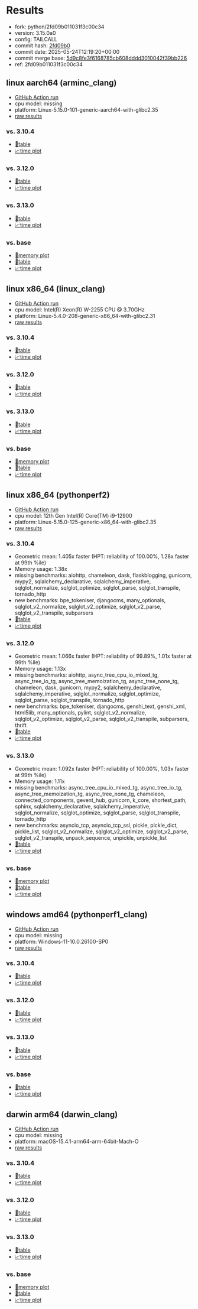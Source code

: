 # Results

- fork: python/2fd09b011031f3c00c34
- version: 3.15.0a0
- config: TAILCALL
- commit hash: [2fd09b0](https://github.com/python/cpython/commit/2fd09b0)
- commit date: 2025-05-24T12:19:20+00:00
- commit merge base: [5d9c8fe3f6168785cb608dddd3010042f39bb226](https://github.com/python/cpython/commit/5d9c8fe3f6168785cb608dddd3010042f39bb226)
- ref: 2fd09b011031f3c00c34

## linux aarch64 (arminc_clang)

- [GitHub Action run](https://github.com/faster-cpython/benchmarking/actions/runs/15232174341)
- cpu model: missing
- platform: Linux-5.15.0-101-generic-aarch64-with-glibc2.35
- [raw results](bm-20250524-arminc_clang-aarch64-python-2fd09b011031f3c00c34-3.15.0a0-2fd09b0.json)

### vs. 3.10.4

- [📄table](bm-20250524-arminc_clang-aarch64-python-2fd09b011031f3c00c34-3.15.0a0-2fd09b0-vs-3.10.4.md)
- [📈time plot](bm-20250524-arminc_clang-aarch64-python-2fd09b011031f3c00c34-3.15.0a0-2fd09b0-vs-3.10.4.svg)

### vs. 3.12.0

- [📄table](bm-20250524-arminc_clang-aarch64-python-2fd09b011031f3c00c34-3.15.0a0-2fd09b0-vs-3.12.0.md)
- [📈time plot](bm-20250524-arminc_clang-aarch64-python-2fd09b011031f3c00c34-3.15.0a0-2fd09b0-vs-3.12.0.svg)

### vs. 3.13.0

- [📄table](bm-20250524-arminc_clang-aarch64-python-2fd09b011031f3c00c34-3.15.0a0-2fd09b0-vs-3.13.0.md)
- [📈time plot](bm-20250524-arminc_clang-aarch64-python-2fd09b011031f3c00c34-3.15.0a0-2fd09b0-vs-3.13.0.svg)

### vs. base

- [🧠memory plot](bm-20250524-arminc_clang-aarch64-python-2fd09b011031f3c00c34-3.15.0a0-2fd09b0-vs-base-mem.svg)
- [📄table](bm-20250524-arminc_clang-aarch64-python-2fd09b011031f3c00c34-3.15.0a0-2fd09b0-vs-base.md)
- [📈time plot](bm-20250524-arminc_clang-aarch64-python-2fd09b011031f3c00c34-3.15.0a0-2fd09b0-vs-base.svg)

## linux x86_64 (linux_clang)

- [GitHub Action run](https://github.com/faster-cpython/benchmarking/actions/runs/15232174341)
- cpu model: Intel(R) Xeon(R) W-2255 CPU @ 3.70GHz
- platform: Linux-5.4.0-208-generic-x86_64-with-glibc2.31
- [raw results](bm-20250524-linux_clang-x86_64-python-2fd09b011031f3c00c34-3.15.0a0-2fd09b0.json)

### vs. 3.10.4

- [📄table](bm-20250524-linux_clang-x86_64-python-2fd09b011031f3c00c34-3.15.0a0-2fd09b0-vs-3.10.4.md)
- [📈time plot](bm-20250524-linux_clang-x86_64-python-2fd09b011031f3c00c34-3.15.0a0-2fd09b0-vs-3.10.4.svg)

### vs. 3.12.0

- [📄table](bm-20250524-linux_clang-x86_64-python-2fd09b011031f3c00c34-3.15.0a0-2fd09b0-vs-3.12.0.md)
- [📈time plot](bm-20250524-linux_clang-x86_64-python-2fd09b011031f3c00c34-3.15.0a0-2fd09b0-vs-3.12.0.svg)

### vs. 3.13.0

- [📄table](bm-20250524-linux_clang-x86_64-python-2fd09b011031f3c00c34-3.15.0a0-2fd09b0-vs-3.13.0.md)
- [📈time plot](bm-20250524-linux_clang-x86_64-python-2fd09b011031f3c00c34-3.15.0a0-2fd09b0-vs-3.13.0.svg)

### vs. base

- [🧠memory plot](bm-20250524-linux_clang-x86_64-python-2fd09b011031f3c00c34-3.15.0a0-2fd09b0-vs-base-mem.svg)
- [📄table](bm-20250524-linux_clang-x86_64-python-2fd09b011031f3c00c34-3.15.0a0-2fd09b0-vs-base.md)
- [📈time plot](bm-20250524-linux_clang-x86_64-python-2fd09b011031f3c00c34-3.15.0a0-2fd09b0-vs-base.svg)

## linux x86_64 (pythonperf2)

- [GitHub Action run](https://github.com/faster-cpython/benchmarking/actions/runs/15232174341)
- cpu model: 12th Gen Intel(R) Core(TM) i9-12900
- platform: Linux-5.15.0-125-generic-x86_64-with-glibc2.35
- [raw results](bm-20250524-pythonperf2-x86_64-python-2fd09b011031f3c00c34-3.15.0a0-2fd09b0.json)

### vs. 3.10.4

- Geometric mean: 1.405x faster (HPT: reliability of 100.00%, 1.28x faster at 99th %ile)
- Memory usage: 1.38x
- missing benchmarks: aiohttp, chameleon, dask, flaskblogging, gunicorn, mypy2, sqlalchemy_declarative, sqlalchemy_imperative, sqlglot_normalize, sqlglot_optimize, sqlglot_parse, sqlglot_transpile, tornado_http
- new benchmarks: bpe_tokeniser, djangocms, many_optionals, sqlglot_v2_normalize, sqlglot_v2_optimize, sqlglot_v2_parse, sqlglot_v2_transpile, subparsers
- [📄table](bm-20250524-pythonperf2-x86_64-python-2fd09b011031f3c00c34-3.15.0a0-2fd09b0-vs-3.10.4.md)
- [📈time plot](bm-20250524-pythonperf2-x86_64-python-2fd09b011031f3c00c34-3.15.0a0-2fd09b0-vs-3.10.4.svg)

### vs. 3.12.0

- Geometric mean: 1.066x faster (HPT: reliability of 99.89%, 1.01x faster at 99th %ile)
- Memory usage: 1.13x
- missing benchmarks: aiohttp, async_tree_cpu_io_mixed_tg, async_tree_io_tg, async_tree_memoization_tg, async_tree_none_tg, chameleon, dask, gunicorn, mypy2, sqlalchemy_declarative, sqlalchemy_imperative, sqlglot_normalize, sqlglot_optimize, sqlglot_parse, sqlglot_transpile, tornado_http
- new benchmarks: bpe_tokeniser, djangocms, genshi_text, genshi_xml, html5lib, many_optionals, pylint, sqlglot_v2_normalize, sqlglot_v2_optimize, sqlglot_v2_parse, sqlglot_v2_transpile, subparsers, thrift
- [📄table](bm-20250524-pythonperf2-x86_64-python-2fd09b011031f3c00c34-3.15.0a0-2fd09b0-vs-3.12.0.md)
- [📈time plot](bm-20250524-pythonperf2-x86_64-python-2fd09b011031f3c00c34-3.15.0a0-2fd09b0-vs-3.12.0.svg)

### vs. 3.13.0

- Geometric mean: 1.092x faster (HPT: reliability of 100.00%, 1.03x faster at 99th %ile)
- Memory usage: 1.11x
- missing benchmarks: async_tree_cpu_io_mixed_tg, async_tree_io_tg, async_tree_memoization_tg, async_tree_none_tg, chameleon, connected_components, gevent_hub, gunicorn, k_core, shortest_path, sphinx, sqlalchemy_declarative, sqlalchemy_imperative, sqlglot_normalize, sqlglot_optimize, sqlglot_parse, sqlglot_transpile, tornado_http
- new benchmarks: asyncio_tcp, asyncio_tcp_ssl, pickle, pickle_dict, pickle_list, sqlglot_v2_normalize, sqlglot_v2_optimize, sqlglot_v2_parse, sqlglot_v2_transpile, unpack_sequence, unpickle, unpickle_list
- [📄table](bm-20250524-pythonperf2-x86_64-python-2fd09b011031f3c00c34-3.15.0a0-2fd09b0-vs-3.13.0.md)
- [📈time plot](bm-20250524-pythonperf2-x86_64-python-2fd09b011031f3c00c34-3.15.0a0-2fd09b0-vs-3.13.0.svg)

### vs. base

- [🧠memory plot](bm-20250524-pythonperf2-x86_64-python-2fd09b011031f3c00c34-3.15.0a0-2fd09b0-vs-base-mem.svg)
- [📄table](bm-20250524-pythonperf2-x86_64-python-2fd09b011031f3c00c34-3.15.0a0-2fd09b0-vs-base.md)
- [📈time plot](bm-20250524-pythonperf2-x86_64-python-2fd09b011031f3c00c34-3.15.0a0-2fd09b0-vs-base.svg)

## windows amd64 (pythonperf1_clang)

- [GitHub Action run](https://github.com/faster-cpython/benchmarking/actions/runs/15232174341)
- cpu model: missing
- platform: Windows-11-10.0.26100-SP0
- [raw results](bm-20250524-pythonperf1_clang-amd64-python-2fd09b011031f3c00c34-3.15.0a0-2fd09b0.json)

### vs. 3.10.4

- [📄table](bm-20250524-pythonperf1_clang-amd64-python-2fd09b011031f3c00c34-3.15.0a0-2fd09b0-vs-3.10.4.md)
- [📈time plot](bm-20250524-pythonperf1_clang-amd64-python-2fd09b011031f3c00c34-3.15.0a0-2fd09b0-vs-3.10.4.svg)

### vs. 3.12.0

- [📄table](bm-20250524-pythonperf1_clang-amd64-python-2fd09b011031f3c00c34-3.15.0a0-2fd09b0-vs-3.12.0.md)
- [📈time plot](bm-20250524-pythonperf1_clang-amd64-python-2fd09b011031f3c00c34-3.15.0a0-2fd09b0-vs-3.12.0.svg)

### vs. 3.13.0

- [📄table](bm-20250524-pythonperf1_clang-amd64-python-2fd09b011031f3c00c34-3.15.0a0-2fd09b0-vs-3.13.0.md)
- [📈time plot](bm-20250524-pythonperf1_clang-amd64-python-2fd09b011031f3c00c34-3.15.0a0-2fd09b0-vs-3.13.0.svg)

### vs. base

- [📄table](bm-20250524-pythonperf1_clang-amd64-python-2fd09b011031f3c00c34-3.15.0a0-2fd09b0-vs-base.md)
- [📈time plot](bm-20250524-pythonperf1_clang-amd64-python-2fd09b011031f3c00c34-3.15.0a0-2fd09b0-vs-base.svg)

## darwin arm64 (darwin_clang)

- [GitHub Action run](https://github.com/faster-cpython/benchmarking/actions/runs/15232174341)
- cpu model: missing
- platform: macOS-15.4.1-arm64-arm-64bit-Mach-O
- [raw results](bm-20250524-darwin_clang-arm64-python-2fd09b011031f3c00c34-3.15.0a0-2fd09b0.json)

### vs. 3.10.4

- [📄table](bm-20250524-darwin_clang-arm64-python-2fd09b011031f3c00c34-3.15.0a0-2fd09b0-vs-3.10.4.md)
- [📈time plot](bm-20250524-darwin_clang-arm64-python-2fd09b011031f3c00c34-3.15.0a0-2fd09b0-vs-3.10.4.svg)

### vs. 3.12.0

- [📄table](bm-20250524-darwin_clang-arm64-python-2fd09b011031f3c00c34-3.15.0a0-2fd09b0-vs-3.12.0.md)
- [📈time plot](bm-20250524-darwin_clang-arm64-python-2fd09b011031f3c00c34-3.15.0a0-2fd09b0-vs-3.12.0.svg)

### vs. 3.13.0

- [📄table](bm-20250524-darwin_clang-arm64-python-2fd09b011031f3c00c34-3.15.0a0-2fd09b0-vs-3.13.0.md)
- [📈time plot](bm-20250524-darwin_clang-arm64-python-2fd09b011031f3c00c34-3.15.0a0-2fd09b0-vs-3.13.0.svg)

### vs. base

- [🧠memory plot](bm-20250524-darwin_clang-arm64-python-2fd09b011031f3c00c34-3.15.0a0-2fd09b0-vs-base-mem.svg)
- [📄table](bm-20250524-darwin_clang-arm64-python-2fd09b011031f3c00c34-3.15.0a0-2fd09b0-vs-base.md)
- [📈time plot](bm-20250524-darwin_clang-arm64-python-2fd09b011031f3c00c34-3.15.0a0-2fd09b0-vs-base.svg)

